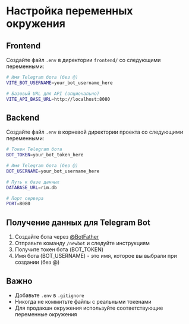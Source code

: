 # Настройка переменных окружения

## Frontend

Создайте файл `.env` в директории `frontend/` со следующими переменными:

```bash
# Имя Telegram бота (без @)
VITE_BOT_USERNAME=your_bot_username_here

# Базовый URL для API (опционально)
VITE_API_BASE_URL=http://localhost:8080
```

## Backend

Создайте файл `.env` в корневой директории проекта со следующими переменными:

```bash
# Токен Telegram бота
BOT_TOKEN=your_bot_token_here

# Имя Telegram бота (без @)
BOT_USERNAME=your_bot_username_here

# Путь к базе данных
DATABASE_URL=rim.db

# Порт сервера
PORT=8080
```

## Получение данных для Telegram Bot

1. Создайте бота через [@BotFather](https://t.me/BotFather)
2. Отправьте команду `/newbot` и следуйте инструкциям
3. Получите токен бота (BOT_TOKEN)
4. Имя бота (BOT_USERNAME) - это имя, которое вы выбрали при создании (без @)

## Важно

- Добавьте `.env` в `.gitignore` 
- Никогда не коммитьте файлы с реальными токенами
- Для продакшн окружения используйте соответствующие переменные окружения 